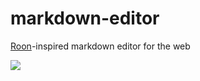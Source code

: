 # markdown-editor

[Roon](http://roon.io)-inspired markdown editor for the web

![](http://f.cl.ly/items/0q0J1A2s283P3I380i1q/markdown.gif)
